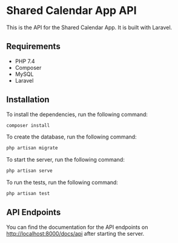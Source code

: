 # Shared Calendar App API

This is the API for the Shared Calendar App. It is built with Laravel.

## Requirements

- PHP 7.4
- Composer
- MySQL
- Laravel

## Installation

To install the dependencies, run the following command:

```bash
composer install
```

To create the database, run the following command:

```bash
php artisan migrate
```

To start the server, run the following command:

```bash
php artisan serve
```

To run the tests, run the following command:

```bash
php artisan test
```

## API Endpoints

You can find the documentation for the API endpoints on <http://localhost:8000/docs/api> after starting the server.
